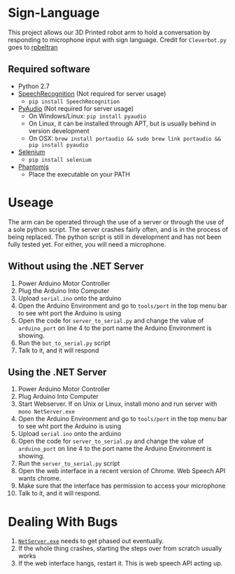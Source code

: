 # Sign-Language
This project allows our 3D Printed robot arm to hold a conversation by responding to microphone input with sign language.
Credit for `Cleverbot.py` goes to [rpbeltran](https://github.com/rpbeltran/cleverbot-api)

## Required software
* Python 2.7
* [SpeechRecognition](https://pypi.python.org/pypi/SpeechRecognition) (Not required for server usage)
  * `pip install SpeechRecognition`
* [PyAudio](https://people.csail.mit.edu/hubert/pyaudio/#downloads) (Not required for server usage)
  * On Windows/Linux: `pip install pyaudio`
  * On Linux, it can be installed through APT, but is usually behind in version development
  * On OSX: `brew install portaudio && sudo brew link portaudio && pip install pyaudio`
* [Selenium](https://pypi.python.org/pypi/selenium)
  * `pip install selenium`
* [Phantomjs](http://phantomjs.org/download.html)
  * Place the executable on your PATH


# Useage
The arm can be operated through the use of a server or through the use of a sole python script. The server crashes fairly often, and is in the process of being replaced. The python script is still in development and has not been fully tested yet. For either, you will need a microphone.

## Without using the .NET Server
1. Power Arduino Motor Controller
2. Plug the Arduino Into Computer
3. Upload `serial.ino` onto the arduino
4. Open the Arduino Environment and go to `tools/port` in the top menu bar to see wht port the Arduino is using
5. Open the code for `server_to_serial.py` and change the value of `arduino_port` on line 4 to the port name the Arduino Environment is showing.
7. Run the `bot_to_serial.py` script
8. Talk to it, and it will respond

## Using the .NET Server
1. Power Arduino Motor Controller
2. Plug Arduino Into Computer
3. Start Webserver. If on Unix or Linux, install mono and run server with `mono NetServer.exe`
4. Open the Arduino Environment and go to `tools/port` in the top menu bar to see wht port the Arduino is using
5. Upload `serial.ino` onto the arduino
6. Open the code for `server_to_serial.py` and change the value of `arduino_port` on line 4 to the port name the Arduino Environment is showing.
7. Run the `server_to_serial.py` script
8. Open the web interface in a recent version of Chrome. Web Speech API wants chrome.
9. Make sure that the interface has permission to access your microphone
10. Talk to it, and it will respond.

# Dealing With Bugs
1. [`NetServer.exe`](https://github.com/ext0/3DPrintedArm) needs to get phased out eventually.
2. If the whole thing crashes, starting the steps over from scratch usually works
3. If the web interface hangs, restart it. This is web speech API acting up.
